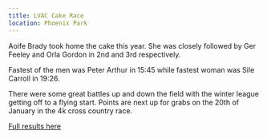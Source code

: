 ```yaml
---
title: LVAC Cake Race
location: Phoenix Park
---
```


Aoife Brady took home the cake this year. She was closely followed by Ger Feeley and Orla Gordon in 2nd and 3rd
respectively.

Fastest of the men was Peter Arthur in 15:45 while fastest woman was Sile Carroll in 19:26.

There were some great battles up and down the field with the winter league getting off to a flying start. Points
are next up for grabs on the 20th of January in the 4k cross country race.

<a href="/races/2017-12-16-cake-race/">Full results here</a>
